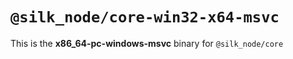 # `@silk_node/core-win32-x64-msvc`

This is the **x86_64-pc-windows-msvc** binary for `@silk_node/core`
